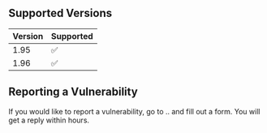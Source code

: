 ## Supported Versions


| Version | Supported          |
| ------- | ------------------ |
| 1.95   | :white_check_mark: |
| 1.96   | :white_check_mark: |

## Reporting a Vulnerability

If you would like to report a vulnerability, go to .. and fill out a form. You will get a reply within hours.
